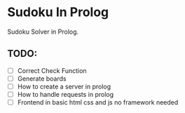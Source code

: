 # Sudoku In Prolog

Sudoku Solver in Prolog.

## TODO:

- [ ] Correct Check Function
- [ ] Generate boards
- [ ] How to create a server in prolog
- [ ] How to handle requests in prolog
- [ ] Frontend in basic html css and js no framework needed
